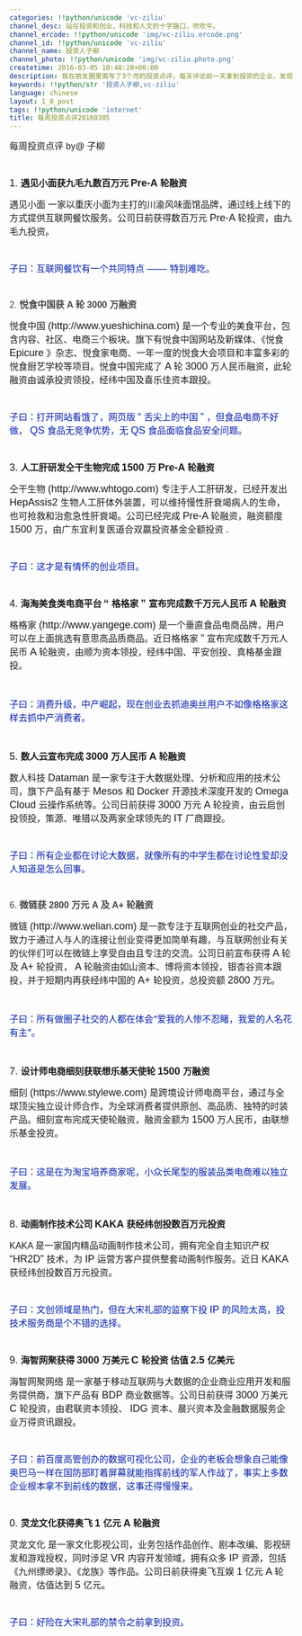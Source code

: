 ```yaml
---
categories: !!python/unicode 'vc-ziliu'
channel_desc: 站在投资和创业，科技和人文的十字路口，吹吹牛。
channel_ercode: !!python/unicode 'img/vc-ziliu.ercode.png'
channel_id: !!python/unicode 'vc-ziliu'
channel_name: 投资人子柳
channel_photo: !!python/unicode 'img/vc-ziliu.photo.png'
createtime: 2016-03-05 10:48:28+00:00
description: 我在朋友圈里面写了3个月的投资点评，每天评论前一天拿到投资的企业，发现挺多人感兴趣，现在发在公众号里，每周写一篇
keywords: !!python/str '投资人子柳,vc-ziliu'
language: chinese
layout: 1_0_post
tags: !!python/unicode 'internet'
title: 每周投资点评20160305
---
```

<div class="rich_media_content" id="js_content">
<p style="">
<span style="font-size: 16px;">
          每周投资点评
          <span style="line-height: normal; font-family: Helvetica;">
           by@
          </span>
          子柳
         </span>
</p>
<p style="font-size: 12px; line-height: normal; font-family: Helvetica; color: rgb(69, 69, 69); min-height: 14px;">
<br/>
</p>
<p style="">
<span style="font-size: 16px;">
<span style="font-size: 18px; line-height: normal; font-family: Helvetica;">
           1.
          </span>
<strong>
           遇见小面获九毛九数百万元
          </strong>
<span style="font-size: 18px; line-height: normal; font-family: Helvetica;">
<strong>
            Pre-A
           </strong>
</span>
<strong>
           轮融资
          </strong>
</span>
</p>
<p style="">
<span style="color: rgb(228, 175, 9); font-size: 16px;">
<a>
           遇见小面
          </a>
</span>
<span style="font-size: 16px;">
          一家以重庆小面为主打的川渝风味面馆品牌，通过线上线下的方式提供互联网餐饮服务。公司日前获得数百万元
          <span style="font-size: 18px; line-height: normal; font-family: Helvetica;">
           Pre-A
          </span>
          轮投资，由九毛九投资。
          <span style="font-size: 18px; line-height: normal; font-family: Helvetica;">
</span>
</span>
</p>
<p style="font-size: 12px; line-height: normal; font-family: Helvetica; color: rgb(69, 69, 69); min-height: 14px;">
<br/>
</p>
<p style="">
<span style="font-size: 16px; color: rgb(2, 30, 170);">
          子曰：互联网餐饮有一个共同特点
          <span style="font-size: 18px; line-height: normal; font-family: Helvetica;">
           ——
          </span>
          特别难吃。
         </span>
</p>
<p style="font-size: 12px; line-height: normal; font-family: Helvetica; color: rgb(69, 69, 69); min-height: 14px;">
<br/>
</p>
<p style="font-size: 12px; line-height: normal; font-family: Helvetica; color: rgb(69, 69, 69);">
<span style="font-size: 16px;">
          2.
          <strong>
           悦食中国获
          </strong>
<strong>
           A
          </strong>
<strong>
           轮
          </strong>
<strong>
           3000
          </strong>
<strong>
           万融资
          </strong>
</span>
</p>
<p style="">
<span style="color: rgb(228, 175, 9); font-size: 16px;">
<a>
           悦食中国
          </a>
</span>
<span style="font-size: 16px;">
<span style="font-size: 18px; line-height: normal; font-family: Helvetica;">
           (http://www.yueshichina.com)
          </span>
          是一个专业的美食平台，包含内容、社区、电商三个板块。旗下有悦食中国网站及新媒体、《悦食
          <span style="font-size: 18px; line-height: normal; font-family: Helvetica;">
           Epicure
          </span>
          》杂志、悦食家电商、一年一度的悦食大会项目和丰富多彩的悦食厨艺学校等项目。悦食中国完成了
          <span style="font-size: 18px; line-height: normal; font-family: Helvetica;">
           A
          </span>
          轮
          <span style="font-size: 18px; line-height: normal; font-family: Helvetica;">
           3000
          </span>
          万人民币融资，此轮融资由诚承投资领投，经纬中国及喜乐佳资本跟投。
          <span style="font-size: 18px; line-height: normal; font-family: Helvetica;">
</span>
</span>
</p>
<p style="font-size: 12px; line-height: normal; font-family: Helvetica; color: rgb(69, 69, 69); min-height: 14px;">
<br/>
</p>
<p style="">
<span style="font-size: 16px; color: rgb(2, 30, 170);">
          子曰：打开网站看饿了，网页版
          <span style="font-size: 18px; line-height: normal; font-family: Helvetica;">
           “
          </span>
          舌尖上的中国
          <span style="font-size: 18px; line-height: normal; font-family: Helvetica;">
           ”
          </span>
          ，但食品电商不好做，
          <span style="font-size: 18px; line-height: normal; font-family: Helvetica;">
           QS
          </span>
          食品无竞争优势，无
          <span style="font-size: 18px; line-height: normal; font-family: Helvetica;">
           QS
          </span>
          食品面临食品安全问题。
         </span>
</p>
<p style="font-size: 12px; line-height: normal; font-family: Helvetica; color: rgb(69, 69, 69); min-height: 14px;">
<br/>
</p>
<p style="">
<span style="font-size: 16px;">
<span style="font-size: 18px; line-height: normal; font-family: Helvetica;">
           3.
          </span>
<strong>
           人工肝研发仝干生物完成
          </strong>
<span style="font-size: 18px; line-height: normal; font-family: Helvetica;">
<strong>
            1500
           </strong>
</span>
<strong>
           万
          </strong>
<span style="font-size: 18px; line-height: normal; font-family: Helvetica;">
<strong>
            Pre-A
           </strong>
</span>
<strong>
           轮融资
          </strong>
<span style="font-size: 18px; line-height: normal; font-family: Helvetica;">
</span>
</span>
</p>
<p style="">
<span style="color: rgb(228, 175, 9); font-size: 16px;">
<a>
           仝干生物
          </a>
</span>
<span style="font-size: 16px;">
<span style="font-size: 18px; line-height: normal; font-family: Helvetica;">
           (http://www.whtogo.com)
          </span>
          专注于人工肝研发，已经开发出
          <span style="font-size: 18px; line-height: normal; font-family: Helvetica;">
           HepAssis2
          </span>
          生物人工肝体外装置，可以维持慢性肝衰竭病人的生命，也可抢救和治愈急性肝衰竭。公司已经完成
          <span style="font-size: 18px; line-height: normal; font-family: Helvetica;">
           Pre-A
          </span>
          轮融资，融资额度
          <span style="font-size: 18px; line-height: normal; font-family: Helvetica;">
           1500
          </span>
          万，由广东宜利复医道合双赢投资基金全额投资
          <span style="font-size: 18px; line-height: normal; font-family: Helvetica;">
           .
          </span>
</span>
</p>
<p style="font-size: 12px; line-height: normal; font-family: Helvetica; color: rgb(69, 69, 69); min-height: 14px;">
<br/>
</p>
<p style="">
<span style="font-size: 16px; color: rgb(2, 30, 170);">
          子曰：这才是有情怀的创业项目。
         </span>
</p>
<p style="font-size: 12px; line-height: normal; font-family: Helvetica; color: rgb(69, 69, 69); min-height: 14px;">
<br/>
</p>
<p style="">
<span style="font-size: 16px;">
<span style="font-size: 18px; line-height: normal; font-family: Helvetica;">
           4.
          </span>
<strong>
           海淘美食类电商平台
          </strong>
<span style="font-size: 18px; line-height: normal; font-family: Helvetica;">
<strong>
            “
           </strong>
</span>
<strong>
           格格家
          </strong>
<span style="font-size: 18px; line-height: normal; font-family: Helvetica;">
<strong>
            ”
           </strong>
</span>
<strong>
           宣布完成数千万元人民币
          </strong>
<span style="font-size: 18px; line-height: normal; font-family: Helvetica;">
<strong>
            A
           </strong>
</span>
<strong>
           轮融资
          </strong>
<span style="font-size: 18px; line-height: normal; font-family: Helvetica;">
</span>
</span>
</p>
<p style="">
<span style="color: rgb(228, 175, 9); font-size: 16px;">
<a>
           格格家
          </a>
</span>
<span style="font-size: 16px;">
<span style="font-size: 18px; line-height: normal; font-family: Helvetica;">
           (http://www.yangege.com)
          </span>
          是一个垂直食品电商品牌，用户可以在上面挑选有意思高品质商品。近日格格家
          <span style="font-size: 18px; line-height: normal; font-family: Helvetica;">
           ”
          </span>
          宣布完成数千万元人民币
          <span style="font-size: 18px; line-height: normal; font-family: Helvetica;">
           A
          </span>
          轮融资，由顺为资本领投，经纬中国、平安创投、真格基金跟投。
         </span>
</p>
<p style="">
<br/>
</p>
<p style="">
<span style="font-size: 16px; color: rgb(2, 30, 170);">
          子曰：消费升级，中产崛起，现在创业去抓迪奥丝用户不如像格格家这样去抓中产消费者。
         </span>
</p>
<p style="">
<br/>
</p>
<p style="">
<span style="font-size: 16px;">
<span style="font-size: 18px; line-height: normal; font-family: Helvetica;">
           5.
          </span>
<strong>
           数人云宣布完成
          </strong>
<span style="font-size: 18px; line-height: normal; font-family: Helvetica;">
<strong>
            3000
           </strong>
</span>
<strong>
           万人民币
          </strong>
<span style="font-size: 18px; line-height: normal; font-family: Helvetica;">
<strong>
            A
           </strong>
</span>
<strong>
           轮融资
          </strong>
<span style="font-size: 18px; line-height: normal; font-family: Helvetica;">
</span>
</span>
</p>
<p style="">
<span style="font-size: 16px;">
          数人科技
          <span style="font-size: 18px; line-height: normal; font-family: Helvetica;">
           Dataman
          </span>
          是一家专注于大数据处理、分析和应用的技术公司，旗下产品有基于
          <span style="font-size: 18px; line-height: normal; font-family: Helvetica;">
           Mesos
          </span>
          和
          <span style="font-size: 18px; line-height: normal; font-family: Helvetica;">
           Docker
          </span>
          开源技术深度开发的
          <span style="font-size: 18px; line-height: normal; font-family: Helvetica;">
           Omega Cloud
          </span>
          云操作系统等。公司日前获得
          <span style="font-size: 18px; line-height: normal; font-family: Helvetica;">
           3000
          </span>
          万元
          <span style="font-size: 18px; line-height: normal; font-family: Helvetica;">
           A
          </span>
          轮投资，由云启创投领投，策源、唯猎以及两家全球领先的
          <span style="font-size: 18px; line-height: normal; font-family: Helvetica;">
           IT
          </span>
          厂商跟投。
          <span style="font-size: 18px; line-height: normal; font-family: Helvetica;">
</span>
</span>
</p>
<p style="font-size: 12px; line-height: normal; font-family: Helvetica; color: rgb(69, 69, 69); min-height: 14px;">
<br/>
</p>
<p style="">
<span style="font-size: 16px; color: rgb(2, 30, 170);">
          子曰：所有企业都在讨论大数据，就像所有的中学生都在讨论性爱却没人知道是怎么回事。
         </span>
</p>
<p style="font-size: 12px; line-height: normal; font-family: Helvetica; color: rgb(69, 69, 69); min-height: 14px;">
<br/>
</p>
<p style="font-size: 12px; line-height: normal; font-family: Helvetica; color: rgb(69, 69, 69);">
<span style="font-size: 16px;">
          6.
          <strong>
           微链获
          </strong>
<strong>
           2800
          </strong>
<strong>
           万元
          </strong>
<strong>
           A
          </strong>
<strong>
           及
          </strong>
<strong>
           A+
          </strong>
<strong>
           轮融资
          </strong>
</span>
</p>
<p style="">
<span style="color: rgb(228, 175, 9); font-size: 16px;">
<a>
           微链
          </a>
</span>
<span style="font-size: 16px;">
<span style="font-size: 18px; line-height: normal; font-family: Helvetica;">
           (http://www.welian.com)
          </span>
          是一款专注于互联网创业的社交产品，致力于通过人与人的连接让创业变得更加简单有趣，与互联网创业有关的伙伴们可以在微链上享受自由且专注的交流。公司日前宣布获得
          <span style="font-size: 18px; line-height: normal; font-family: Helvetica;">
           A
          </span>
          轮及
          <span style="font-size: 18px; line-height: normal; font-family: Helvetica;">
           A+
          </span>
          轮投资，
          <span style="font-size: 18px; line-height: normal; font-family: Helvetica;">
           A
          </span>
          轮融资由如山资本、博将资本领投，银杏谷资本跟投，并于短期内再获经纬中国的
          <span style="font-size: 18px; line-height: normal; font-family: Helvetica;">
           A+
          </span>
          轮投资，总投资额
          <span style="font-size: 18px; line-height: normal; font-family: Helvetica;">
           2800
          </span>
          万元。
         </span>
</p>
<p style="">
<br/>
</p>
<p style="">
<span style="font-size: 16px; color: rgb(2, 30, 170);">
          子曰：所有做圈子社交的人都在体会“爱我的人惨不忍睹，我爱的人名花有主”。
         </span>
</p>
<p style="">
<br/>
</p>
<p style="">
<span style="font-size: 16px;">
<span style="font-size: 18px; line-height: normal; font-family: Helvetica;">
           7.
          </span>
<strong>
           设计师电商细刻获联想乐基天使轮
          </strong>
<span style="font-size: 18px; line-height: normal; font-family: Helvetica;">
<strong>
            1500
           </strong>
</span>
<strong>
           万融资
          </strong>
<span style="font-size: 18px; line-height: normal; font-family: Helvetica;">
</span>
</span>
</p>
<p style="">
<span style="color: rgb(228, 175, 9); font-size: 16px;">
<a>
           细刻
          </a>
</span>
<span style="font-size: 16px;">
<span style="font-size: 18px; line-height: normal; font-family: Helvetica;">
           (https://www.stylewe.com)
          </span>
          是跨境设计师电商平台，通过与全球顶尖独立设计师合作，为全球消费者提供原创、高品质、独特的时装产品。细刻宣布完成天使轮融资，融资金额为
          <span style="font-size: 18px; line-height: normal; font-family: Helvetica;">
           1500
          </span>
          万人民币，由联想乐基金投资。
         </span>
</p>
<p style="">
<br/>
</p>
<p style="">
<span style="font-size: 16px; color: rgb(2, 30, 170);">
          子曰：这是在为淘宝培养商家呢，小众长尾型的服装品类电商难以独立发展。
         </span>
</p>
<p style="">
<br/>
</p>
<p style="">
<span style="font-size: 16px;">
<span style="font-size: 18px; line-height: normal; font-family: Helvetica;">
           8.
          </span>
<strong>
           动画制作技术公司
          </strong>
<span style="font-size: 18px; line-height: normal; font-family: Helvetica;">
<strong>
            KAKA
           </strong>
</span>
<strong>
           获经纬创投数百万元投资
          </strong>
<span style="font-size: 18px; line-height: normal; font-family: Helvetica;">
</span>
</span>
</p>
<p style="">
<span style="line-height: normal; font-family: Helvetica; color: rgb(228, 175, 9); font-size: 16px;">
<a>
           KAKA
          </a>
</span>
<span style="font-size: 16px;">
          是一家国内精品动画制作技术公司，拥有完全自主知识产权
          <span style="font-size: 18px; line-height: normal; font-family: Helvetica;">
           “HR2D”
          </span>
          技术，为
          <span style="font-size: 18px; line-height: normal; font-family: Helvetica;">
           IP
          </span>
          运营方客户提供整套动画制作服务。近日
          <span style="font-size: 18px; line-height: normal; font-family: Helvetica;">
           KAKA
          </span>
          获经纬创投数百万元投资。
         </span>
</p>
<p style="font-size: 12px; line-height: normal; font-family: Helvetica; color: rgb(69, 69, 69); min-height: 14px;">
<br/>
</p>
<p style="">
<span style="font-size: 16px; color: rgb(2, 30, 170);">
          子曰：文创领域是热门，但在大宋礼部的监察下投
          <span style="font-size: 18px; line-height: normal; font-family: Helvetica;">
           IP
          </span>
          的风险太高，投技术服务商是个不错的选择。
         </span>
</p>
<p style="font-size: 12px; line-height: normal; font-family: Helvetica; color: rgb(69, 69, 69); min-height: 14px;">
<br/>
</p>
<p style="">
<span style="font-size: 16px;">
<span style="font-size: 18px; line-height: normal; font-family: Helvetica;">
           9.
          </span>
<strong>
           海智网聚获得
          </strong>
<span style="font-size: 18px; line-height: normal; font-family: Helvetica;">
<strong>
            3000
           </strong>
</span>
<strong>
           万美元
          </strong>
<span style="font-size: 18px; line-height: normal; font-family: Helvetica;">
<strong>
            C
           </strong>
</span>
<strong>
           轮投资
          </strong>
<span style="font-size: 18px; line-height: normal; font-family: Helvetica;">
<strong>
</strong>
</span>
<strong>
           估值
          </strong>
<span style="font-size: 18px; line-height: normal; font-family: Helvetica;">
<strong>
            2.5
           </strong>
</span>
<strong>
           亿美元
          </strong>
<span style="font-size: 18px; line-height: normal; font-family: Helvetica;">
</span>
</span>
</p>
<p style="">
<span style="color: rgb(228, 175, 9); font-size: 16px;">
<a>
           海智网聚网络
          </a>
</span>
<span style="font-size: 16px;">
          是一家基于移动互联网与大数据的企业商业应用开发和服务提供商，旗下产品有
          <span style="font-size: 18px; line-height: normal; font-family: Helvetica;">
           BDP
          </span>
          商业数据等。公司日前获得
          <span style="font-size: 18px; line-height: normal; font-family: Helvetica;">
           3000
          </span>
          万美元
          <span style="font-size: 18px; line-height: normal; font-family: Helvetica;">
           C
          </span>
          轮投资，由君联资本领投、
          <span style="font-size: 18px; line-height: normal; font-family: Helvetica;">
           IDG
          </span>
          资本、晨兴资本及金融数据服务企业万得资讯跟投。
         </span>
</p>
<p style="font-size: 12px; line-height: normal; font-family: Helvetica; color: rgb(69, 69, 69); min-height: 14px;">
<br/>
</p>
<p style="">
<span style="font-size: 16px; color: rgb(2, 30, 170);">
          子曰：前百度高管创办的数据可视化公司，企业的老板会想象自己能像奥巴马一样在国防部盯着屏幕就能指挥前线的军人作战了，事实上多数企业根本拿不到前线的数据，这事还得慢慢来。
         </span>
</p>
<p style="font-size: 12px; line-height: normal; font-family: Helvetica; color: rgb(69, 69, 69); min-height: 14px;">
<br/>
</p>
<p style="">
<span style="font-size: 16px;">
<span style="font-size: 18px; line-height: normal; font-family: Helvetica;">
           0.
          </span>
<strong>
           灵龙文化获得奥飞
          </strong>
<span style="font-size: 18px; line-height: normal; font-family: Helvetica;">
<strong>
            1
           </strong>
</span>
<strong>
           亿元
          </strong>
<span style="font-size: 18px; line-height: normal; font-family: Helvetica;">
<strong>
            A
           </strong>
</span>
<strong>
           轮融资
          </strong>
<span style="font-size: 18px; line-height: normal; font-family: Helvetica;">
</span>
</span>
</p>
<p style="">
<span style="color: rgb(228, 175, 9); font-size: 16px;">
<a>
           灵龙文化
          </a>
</span>
<span style="font-size: 16px;">
          是一家文化影视公司，业务包括作品创作、剧本改编、影视研发和游戏授权，同时涉足
          <span style="font-size: 18px; line-height: normal; font-family: Helvetica;">
           VR
          </span>
          内容开发领域，拥有众多
          <span style="font-size: 18px; line-height: normal; font-family: Helvetica;">
           IP
          </span>
          资源，包括《九州缥缈录》、《龙族》等作品。公司日前获得奥飞互娱
          <span style="font-size: 18px; line-height: normal; font-family: Helvetica;">
           1
          </span>
          亿元
          <span style="font-size: 18px; line-height: normal; font-family: Helvetica;">
           A
          </span>
          轮融资，估值达到
          <span style="font-size: 18px; line-height: normal; font-family: Helvetica;">
           5
          </span>
          亿元。
         </span>
</p>
<p style="font-size: 12px; line-height: normal; font-family: Helvetica; color: rgb(69, 69, 69); min-height: 14px;">
<br/>
</p>
<p style="">
<span style="font-size: 16px; color: rgb(2, 30, 170);">
          子曰：好险在大宋礼部的禁令之前拿到投资。
         </span>
</p>
<p>
<br/>
</p>
</div>